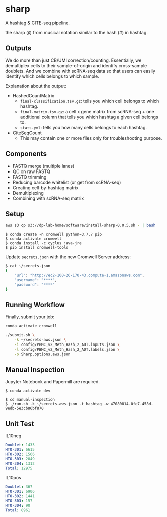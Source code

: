 # sharp

A hashtag & CITE-seq pipeline.

the sharp (♯) from musical notation similar to the hash (#) in hashtag.

## Outputs

We do more than just CB/UMI correction/counting. Essentially, we demultiplex cells to their sample-of-origin and identify cross-sample doublets. And we combine with scRNA-seq data so that users can easily identify which cells belongs to which sample.

Explanation about the output:

- HashedCountMatrix
  - `final-classification.tsv.gz`: tells you which cell belongs to which hashtag.
  - `final-matrix.tsv.gz`: a cell x gene matrix from scRNA-seq + one additional column that tells you which hashtag a given cell belongs to.
  - `stats.yml`: tells you how many cells belongs to each hashtag.
- CiteSeqCount
  - This may contain one or more files only for troubleshooting purpose.

## Components

- FASTQ merge (multiple lanes)
- QC on raw FASTQ
- FASTQ trimming
- Reducing barcode whitelist (or get from scRNA-seq)
- Creating cell-by-hashtag matrix
- Demultiplexing
- Combining with scRNA-seq matrix

## Setup

```bash
aws s3 cp s3://dp-lab-home/software/install-sharp-0.0.5.sh - | bash
```

```
$ conda create -n cromwell python=3.7.7 pip
$ conda activate cromwell
$ conda install -c cyclus java-jre
$ pip install cromwell-tools
```

Update `secrets.json` with the new Cromwell Server address:

```bash
$ cat ~/secrets.json
{
    "url": "http://ec2-100-26-170-43.compute-1.amazonaws.com",
    "username": "****",
    "password": "****"
}
```

## Running Workflow

Finally, submit your job:

```bash
conda activate cromwell

./submit.sh \
    -k ~/secrets-aws.json \
    -i config/PBMC_v2_Meth_Hash_2_ADT.inputs.json \
    -l config/PBMC_v2_Meth_Hash_2_ADT.labels.json \
    -o Sharp.options.aws.json
```

## Manual Inspection

Jupyter Notebook and Papermill are required.

```
$ conda activate dev

$ cd manual-inspection
$ ./run.sh -k ~/secrets-aws.json -t hashtag -w 47080814-0fe7-458d-9edb-5e3cb86bf870
```

## Unit Test

IL10neg

```yaml
Doublet: 1433
HTO-301: 6615
HTO-302: 1566
HTO-303: 2049
HTO-304: 1312
Total: 12975
```

IL10pos

```yaml
Doublet: 367
HTO-301: 6906
HTO-302: 1441
HTO-303: 157
HTO-304: 90
Total: 8961
```
